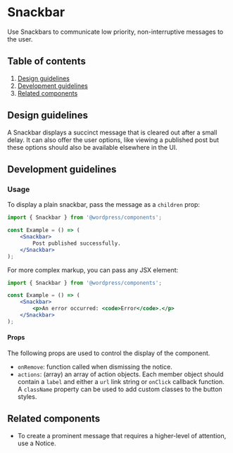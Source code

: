 # Snackbar

Use Snackbars to communicate low priority, non-interruptive messages to the user.

## Table of contents

1. [Design guidelines](#design-guidelines)
2. [Development guidelines](#development-guidelines)
3. [Related components](#related-components)

## Design guidelines

A Snackbar displays a succinct message that is cleared out after a small delay. It can also offer the user options, like viewing a published post but these options should also be available elsewhere in the UI.

## Development guidelines

### Usage

To display a plain snackbar, pass the message as a `children` prop:

```jsx
import { Snackbar } from '@wordpress/components';

const Example = () => (
	<Snackbar>
		Post published successfully.
	</Snackbar>
);
```

For more complex markup, you can pass any JSX element:

```jsx
import { Snackbar } from '@wordpress/components';

const Example = () => (
	<Snackbar>
		<p>An error occurred: <code>Error</code>.</p>
	</Snackbar>
);
```

#### Props

The following props are used to control the display of the component.

* `onRemove`: function called when dismissing the notice.
* `actions`: (array) an array of action objects. Each member object should contain a `label` and either a `url` link string or `onClick` callback function. A `className` property can be used to add custom classes to the button styles.

## Related components

- To create a prominent message that requires a higher-level of attention, use a Notice.
